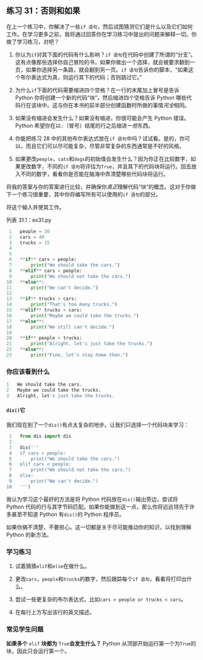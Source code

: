 ## 练习 31：否则和如果

在上一个练习中，你解决了一些`if 语句`，然后试图猜测它们是什么以及它们如何工作。在学习更多之前，我将通过回答你在学习练习中提出的问题来解释一切。你做了学习练习，对吧？

1.  你认为`if`对其下面的代码有什么影响？`if 语句`在代码中创建了所谓的“分支”。这有点像那些选择你自己冒险的书，如果你做出一个选择，就会被要求翻到一页，如果你选择另一条路，就会翻到另一页。`if 语句`告诉你的脚本，“如果这个布尔表达式为真，则运行其下的代码；否则跳过它。”

2.  为什么`if`下面的代码需要缩进四个空格？在一行的末尾加上冒号是告诉 Python 你将创建一个新的代码“块”，然后缩进四个空格告诉 Python 哪些代码行在该块中。这与你在本书的前半部分创建函数时所做的事情*完全*相同。

3.  如果没有缩进会发生什么？如果没有缩进，你很可能会产生 Python 错误。Python 希望你在以`:`（冒号）结尾的行之后缩进*一些*东西。

4.  你能把练习 28 中的其他布尔表达式放在`if 语句`中吗？试试看。是的，你可以，而且它们可以尽可能复杂，尽管非常复杂的东西通常是不好的风格。

5.  如果更改`people`，`cats`和`dogs`的初始值会发生什么？因为你正在比较数字，如果更改数字，不同的`if 语句`将评估为`True`，并且其下的代码块将运行。回去放入不同的数字，看看你是否能在脑海中弄清楚哪些代码块将运行。

将我的答案与你的答案进行比较，并确保你*真正*理解代码“块”的概念。这对于你做下一个练习很重要，其中你将编写所有可以使用的`if 语句`的部分。

将这个输入并使其工作。

列表 31.1：ex31.py

```py
 1   people = 30
 2   cars = 40
 3   trucks = 15
 4
 5
 6   **if** cars > people:
 7       print("We should take the cars.")
 8   **elif** cars < people:
 9       print("We should not take the cars.")
10   **else**:
11       print("We can't decide.")
12
13   **if** trucks > cars:
14       print("That's too many trucks.")
15   **elif** trucks < cars:
16       print("Maybe we could take the trucks.")
17   **else**:
18       print("We still can't decide.")
19
20   **if** people > trucks:
21       print("Alright, let's just take the trucks.")
22   **else**:
23       print("Fine, let's stay home then.")
```

### 你应该看到什么

```py
1   We should take the cars.
2   Maybe we could take the trucks.
3   Alright, let's just take the trucks.
```

#### `dis()`它

我们现在到了一个`dis()`有点太复杂的地步。让我们只选择一个代码块来学习：

```py
 1   from dis import dis
 2
 3   dis('''
 4   if cars > people:
 5       print("We should take the cars.")
 6   elif cars < people:
 7       print("We should not take the cars.")
 8   else:
 9       print("We can't decide.")
10   ''')
```

我认为学习这个最好的方法是将 Python 代码放在`dis()`输出旁边，尝试将 Python 代码的行与其字节码匹配。如果你能做到这一点，那么你将远远领先于许多甚至不知道 Python 有`dis()`的 Python 程序员。

如果你搞不清楚，不要担心。这一切都是关于尽可能推动你的知识，以找到理解 Python 的新方法。

### 学习练习

1.  试着猜猜`elif`和`else`在做什么。

2.  更改`cars`，`people`和`trucks`的数字，然后跟踪每个`if 语句`，看看将打印出什么。

3.  尝试一些更复杂的布尔表达式，比如`cars > people or trucks < cars`。

4.  在每行上方写出该行的英文描述。

### 常见学生问题

**如果多个** `elif` **块都为** `True`**会发生什么？** Python 从顶部开始运行第一个为`True`的块，因此只会运行第一个。
